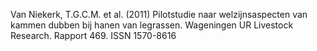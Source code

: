 Van Niekerk, T.G.C.M. et al. (2011) Pilotstudie naar welzijnsaspecten van kammen dubben bij hanen van legrassen. Wageningen UR Livestock Research. Rapport 469. ISSN 1570-8616
